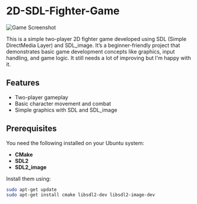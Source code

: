 # 2D-SDL-Fighter-Game



![Game Screenshot](Pictures/gamesc.png)



This is a simple two-player 2D fighter game developed using SDL (Simple DirectMedia Layer) and SDL_image. It’s a beginner-friendly project that demonstrates basic game development concepts like graphics, input handling, and game logic. It still needs a lot of improving but I'm happy with it. 

## Features

- Two-player gameplay
- Basic character movement and combat
- Simple graphics with SDL and SDL_image

## Prerequisites

You need the following installed on your Ubuntu system:

- **CMake**
- **SDL2**
- **SDL2_image**

Install them using:

```bash
sudo apt-get update
sudo apt-get install cmake libsdl2-dev libsdl2-image-dev
